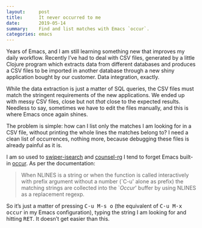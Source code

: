 ```yaml
---
layout:     post
title:      It never occurred to me
date:       2019-05-14
summary:    Find and list matches with Emacs `occur`.
categories: emacs
---
```


Years of Emacs, and I am still learning something new that improves my daily
workflow. Recently I’ve had to deal with CSV files, generated by a little
Clojure program which extracts data from different databases and produces a CSV
files to be imported in another database through a new shiny application bought
by our customer. Data integration, exactly.

While the data extraction is just a matter of SQL queries, the CSV files must
match the stringent requirements of the new applications. We ended up with messy
CSV files, close but not _that_ close to the expected results. Needless to say,
sometimes we have to edit the files manually, and this is where Emacs once again
shines.

The problem is simple: how can I list only the matches I am looking for in a CSV
file, without printing the whole lines the matches belong to? I need a clean
list of occurrences, nothing more, because debugging these files is already
painful as it is.

I am so used to [swiper-isearch](https://github.com/abo-abo/swiper) and
[counsel-rg](https://github.com/abo-abo/swiper) I tend to forget Emacs built-in
[occur](https://doc.endlessparentheses.com/Fun/occur.html). As per the
documentation:

> When NLINES is a string or when the function is called interactively with
> prefix argument without a number (\`C-u\' alone as prefix) the matching
> strings are collected into the `*Occur*\' buffer by using NLINES as a
> replacement regexp.

So it’s just a matter of pressing <kbd>C-u M-s o</kbd> (the equivalent of
<kbd>C-u M-x occur</kbd> in my Emacs configuration), typing the string I am
looking for and hitting <kbd>RET</kbd>. It doesn’t get easier than this.
